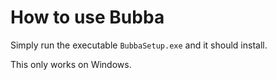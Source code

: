 # How to use Bubba

Simply run the executable `BubbaSetup.exe` and it should install.

This only works on Windows.
